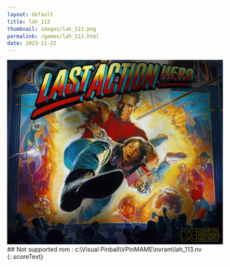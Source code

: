 ```yaml
---
layout: default
title: lah_113
thumbnail: images/lah_113.png
permalink: /games/lah_113.html
date: 2023-11-22
---
```


<img src="../images/lah_113.png" class="gameThumbnail img-fluid mx-auto align-middle">
## Not supported rom : c:\Visual Pinball\VPinMAME\nvram\lah_113.nv
{:.scoreText}


